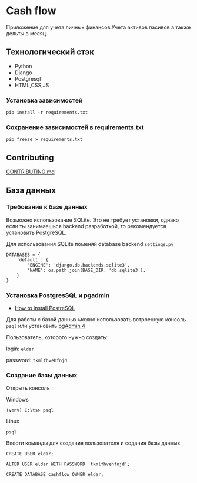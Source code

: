 # Cash flow 
Приложение для учета личных финансов.Учета активов пасивов а также дельты в месяц.
## Технологический стэк

- Python
- Django
- Postgresql
- HTML,CSS,JS

### Установка зависимостей
```
pip install -r requirements.txt
```
### Сохранение зависимостей в requirements.txt
```
pip freeze > requirements.txt
```

## Contributing

[CONTRIBUTING.md](https://github.com/MuratovER/cashflow/blob/main/CONTRIBUTING.md)


## База данных

### Требования к базе данных
Возможно использование SQLite. Это не требует установки, однако если ты занимаешься backend разработкой, то рекомендуется установить PostgreSQL.

Для использования SQLite поменяй database backend ```settings.py```

```
DATABASES = {
    'default': {
        'ENGINE': 'django.db.backends.sqlite3',
        'NAME': os.path.join(BASE_DIR, 'db.sqlite3'),
    }
}
```

### Установка PostgresSQL и pgadmin
- [How to install PostreSQL](https://www.postgresqltutorial.com/install-postgresql/)

Для работы с базой данных можно использовать встроенную консоль ```psql``` или установить [pgAdmin 4](https://www.pgadmin.org/download/pgadmin-4-windows/)

Пользователь, которого нужно создать:

login: ```eldar```

password: ```tkmlfhvehfnjd```

### Создание базы данных

Открыть консоль

Windows
```
(venv) C:\ts> psql
```

Linux
```
psql
```


Ввести команды для создания пользователя и содания базы данных
```
CREATE USER eldar;

ALTER USER eldar WITH PASSWORD 'tkmlfhvehfnjd';

CREATE DATABASE cashflow OWNER eldar;
```
